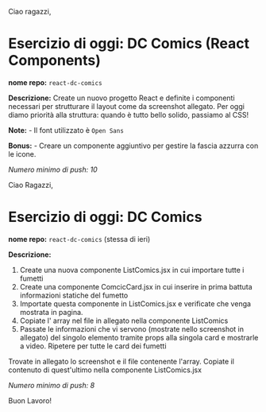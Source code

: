Ciao ragazzi, 
# Esercizio di oggi: DC Comics (React Components)

**nome repo:** `react-dc-comics`

**Descrizione:** Create un nuovo progetto React e definite i componenti necessari per strutturare il layout come da screenshot allegato. Per oggi diamo priorità alla struttura: quando è tutto bello solido, passiamo al CSS!

**Note:** - Il font utilizzato è `Open Sans`

**Bonus:** - Creare un componente aggiuntivo per gestire la fascia azzurra con le icone.

*Numero minimo di push: 10*


Ciao Ragazzi,
# Esercizio di oggi: DC Comics

**nome repo:** `react-dc-comics` (stessa di ieri)

**Descrizione:**
1. Create una nuova componente ListComics.jsx in cui importare tutte i fumetti
2. Create una componente ComcicCard.jsx in cui inserire in prima battuta informazioni statiche del fumetto
3. Importate questa componente in ListComics.jsx e verificate che venga mostrata in pagina.
4. Copiate l' array nel file in allegato nella componente ListComics
5. Passate le informazioni che vi servono (mostrate nello screenshot in allegato) del singolo elemento tramite props alla singola card e mostrarle a video. Ripetere per tutte le card dei fumetti

Trovate in allegato lo screenshot e il file contenente l'array. Copiate il contenuto di quest'ultimo nella componente ListComics.jsx

*Numero minimo di push: 8*

Buon Lavoro!